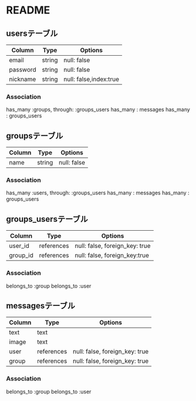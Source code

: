 # README

## usersテーブル
|Column|Type|Options|
|------|----|-------|
|email|string|null: false|
|password|string|null: false|
|nickname|string|null: false,index:true|
### Association
 has_many :groups, through: :groups_users
 has_many : messages
 has_many : groups_users

## groupsテーブル
|Column|Type|Options|
|------|----|-------|
|name|string|null: false|
### Association
has_many :users, through: :groups_users
has_many : messages
has_many : groups_users

## groups_usersテーブル
|Column|Type|Options|
|------|----|-------|
|user_id|references|null: false, foreign_key: true|
|group_id|references|null: false, foreign_key:true|
### Association
 belongs_to :group
 belongs_to :user

## messagesテーブル
|Column|Type|Options|
|------|----|-------|
|text|text||
|image|text||
|user|references|null: false, foreign_key: true|
|group|references|null: false, foreign_key: true|
### Association
 belongs_to :group
 belongs_to :user